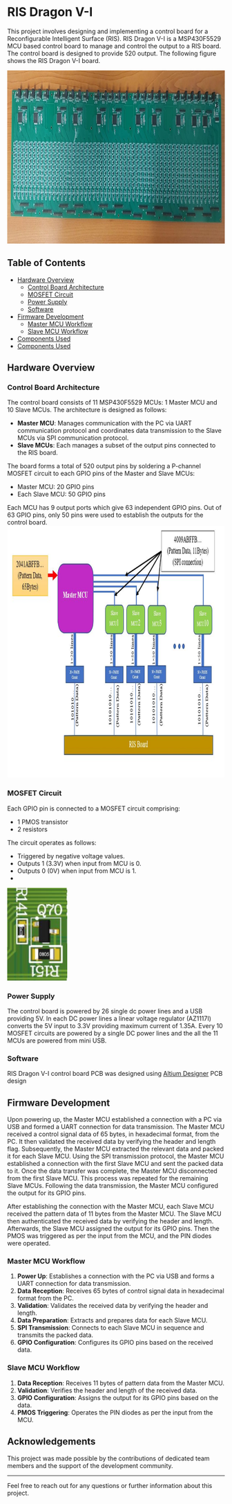
# RIS Dragon V-I
This project involves designing and implementing a control board for a Reconfigurable Intelligent Surface (RIS). RIS Dragon V-I is a MSP430F5529 MCU based control board to  manage and control the output to a RIS board. The control board is designed to provide 520 output. The following figure shows the RIS Dragon V-I board.

<img src="/Printed Final Product/Printed_Control board.jpg" width="1500" height="400">

## Table of Contents

- [Hardware Overview](#hardware-overview)
  - [Control Board Architecture](#control-board-architecture)
  - [MOSFET Circuit](#mosfet-circuit)
  - [Power Supply](#power-supply)
  - [Software](#software)
- [Firmware Development](#firmware-development)
  - [Master MCU Workflow](#master-mcu-workflow)
  - [Slave MCU Workflow](#slave-mcu-workflow)
- [Components Used](#acknowledgements)
- [Components Used](#acknowledgements)
## Hardware Overview

### Control Board Architecture

The control board consists of 11 MSP430F5529 MCUs: 1 Master MCU and 10 Slave MCUs. The architecture is designed as follows:
- **Master MCU**: Manages communication with the PC via UART communication protocol and coordinates data transmission to the Slave MCUs via SPI communication protocol.
- **Slave MCUs**: Each manages a subset of the output pins connected to the RIS board.

The board forms a total of 520 output pins by soldering a P-channel MOSFET circuit to each GPIO pins of the Master and Slave MCUs:
- Master MCU: 20 GPIO pins
- Each Slave MCU: 50 GPIO pins

Each MCU has 9 output ports which give 63 independent GPIO pins. Out of 63 GPIO pins, only 50 pins were used to establish the outputs for the control board. 
<img src="/CB Architecture/CB Architecture.JPG" width="1042" height="581">

### MOSFET Circuit

Each GPIO pin is connected to a MOSFET circuit comprising:
- 1 PMOS transistor
- 2 resistors

The circuit operates as follows:
- Triggered by negative voltage values.
- Outputs 1 (3.3V) when input from MCU is 0.
- Outputs 0 (0V) when input from MCU is 1.
- 
<img src="/CB Architecture/PMOS.JPG" width="139" height="214">

### Power Supply

The control board is powered by 26 single dc power lines and a USB providing 5V. In each DC power lines a linear voltage regulator (AZ1117I) converts the 5V input to 3.3V providing maximum current of 1.35A. Every 10 MOSFET circuits are powered by a single DC power lines and the all the 11 MCUs are powered from mini USB.

### Software
RIS Dragon V-I control board PCB was designed using [Altium Designer](https://www.altium.com/altium-designer) PCB design 

## Firmware Development
Upon powering up, the Master MCU established a connection with a PC via USB and formed a UART connection for data transmission. The Master MCU received a control signal data of 65 bytes, in hexadecimal format, from the PC. It then validated the received data by verifying the header and length flag. Subsequently, the Master MCU extracted the relevant data and packed it for each Slave MCU. Using the SPI transmission protocol, the Master MCU established a connection with the first Slave MCU and sent the packed data to it. Once the data transfer was complete, the Master MCU disconnected from the first Slave MCU. This process was repeated for the remaining Slave MCUs. Following the data transmission, the Master MCU configured the output for its GPIO pins. 

After establishing the connection with the Master MCU, each Slave MCU received the pattern data of 11 bytes from the Master MCU. The Slave MCU then authenticated the received data by verifying the header and length. Afterwards, the Slave MCU assigned the output for its GPIO pins. Then the PMOS was triggered as per the input from the MCU, and the PIN diodes were operated.

### Master MCU Workflow

1. **Power Up**: Establishes a connection with the PC via USB and forms a UART connection for data transmission.
2. **Data Reception**: Receives 65 bytes of control signal data in hexadecimal format from the PC.
3. **Validation**: Validates the received data by verifying the header and length.
4. **Data Preparation**: Extracts and prepares data for each Slave MCU.
5. **SPI Transmission**: Connects to each Slave MCU in sequence and transmits the packed data.
6. **GPIO Configuration**: Configures its GPIO pins based on the received data.

### Slave MCU Workflow

1. **Data Reception**: Receives 11 bytes of pattern data from the Master MCU.
2. **Validation**: Verifies the header and length of the received data.
3. **GPIO Configuration**: Assigns the output for its GPIO pins based on the data.
4. **PMOS Triggering**: Operates the PIN diodes as per the input from the MCU.

## Acknowledgements

This project was made possible by the contributions of dedicated team members and the support of the development community.

---

Feel free to reach out for any questions or further information about this project.
